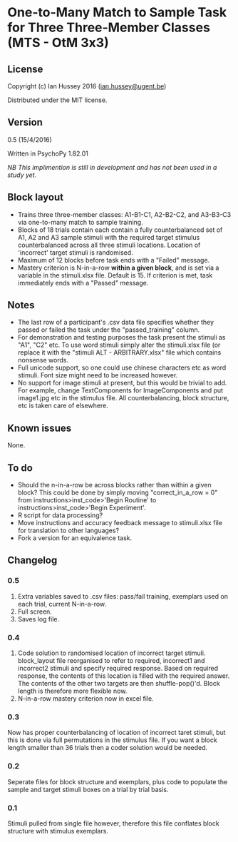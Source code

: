 # One-to-Many Match to Sample Task for Three Three-Member Classes (MTS - OtM 3x3)

## License
Copyright (c) Ian Hussey 2016 (ian.hussey@ugent.be)

Distributed under the MIT license.

## Version
0.5 (15/4/2016)

Written in PsychoPy 1.82.01

*NB This implimention is still in development and has not been used in a study yet.* 

## Block layout
- Trains three three-member classes: A1-B1-C1, A2-B2-C2, and A3-B3-C3 via one-to-many match to sample training.
- Blocks of 18 trials contain each contain a fully counterbalanced set of A1, A2 and A3 sample stimuli with the required target stimulus counterbalanced across all three stimuli locations. Location of 'incorrect' target stimuli is randomised. 
- Maximum of 12 blocks before task ends with a "Failed" message.
- Mastery criterion is N-in-a-row **within a given block**, and is set via a variable in the stimuli.xlsx file. Default is 15. If criterion is met, task immediately ends with a "Passed" message. 

## Notes
- The last row of a participant's .csv data file specifies whether they passed or failed the task under the "passed_training" column.
- For demonstration and testing purposes the task present the stimuli as "A1", "C2" etc. To use word stimuli simply alter the stimuli.xlsx file (or replace it with the "stimuli ALT - ARBITRARY.xlsx" file which contains nonsense words.
- Full unicode support, so one could use chinese characters etc as word stimuli. Font size might need to be increased however. 
- No support for image stimuli at present, but this would be trivial to add. For example, change TextComponents for ImageComponents and put image1.jpg etc in the stimulus file. All counterbalancing, block structure, etc is taken care of elsewhere.

## Known issues
None.

## To do
- Should the n-in-a-row be across blocks rather than within a given block? This could be done by simply moving "correct_in_a_row = 0" from instructions>inst_code>'Begin Routine' to instructions>inst_code>'Begin Experiment'.
- R script for data processing?
- Move instructions and accuracy feedback message to stimuli.xlsx file for translation to other languages?
- Fork a version for an equivalence task.

## Changelog
### 0.5
1. Extra variables saved to .csv files: pass/fail training, exemplars used on each trial, current N-in-a-row.
2. Full screen.
3. Saves log file.

### 0.4
1. Code solution to randomised location of incorrect target stimuli. block_layout file reorganised to refer to required, incorrect1 and incorrect2 stimuli and specify required response. Based on required response, the contents of this location is filled with the required answer. The contents of the other two targets are then shuffle-pop()'d. Block length is therefore more flexible now. 
2. N-in-a-row mastery criterion now in excel file.

### 0.3
Now has proper counterbalancing of location of incorrect taret stimuli, but this is done via full permutations in the stimulus file. If you want a block length smaller than 36 trials then a coder solution would be needed.

### 0.2
Seperate files for block structure and exemplars, plus code to populate the sample and target stimuli boxes on a trial by trial basis.

### 0.1
Stimuli pulled from single file however, therefore this file conflates block structure with stimulus exemplars.

